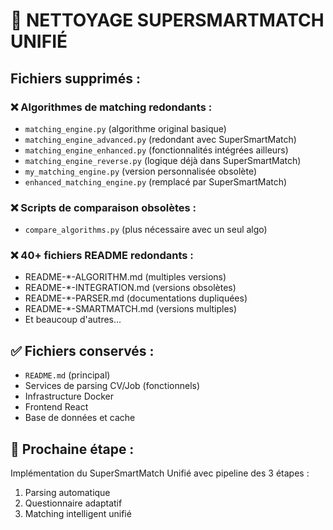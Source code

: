 # 🧹 NETTOYAGE SUPERSMARTMATCH UNIFIÉ

## Fichiers supprimés :

### ❌ Algorithmes de matching redondants :
- `matching_engine.py` (algorithme original basique)
- `matching_engine_advanced.py` (redondant avec SuperSmartMatch)
- `matching_engine_enhanced.py` (fonctionnalités intégrées ailleurs)
- `matching_engine_reverse.py` (logique déjà dans SuperSmartMatch)
- `my_matching_engine.py` (version personnalisée obsolète)
- `enhanced_matching_engine.py` (remplacé par SuperSmartMatch)

### ❌ Scripts de comparaison obsolètes :
- `compare_algorithms.py` (plus nécessaire avec un seul algo)

### ❌ 40+ fichiers README redondants :
- README-*-ALGORITHM.md (multiples versions)
- README-*-INTEGRATION.md (versions obsolètes)
- README-*-PARSER.md (documentations dupliquées)
- README-*-SMARTMATCH.md (versions multiples)
- Et beaucoup d'autres...

## ✅ Fichiers conservés :
- `README.md` (principal)
- Services de parsing CV/Job (fonctionnels)
- Infrastructure Docker
- Frontend React
- Base de données et cache

## 🚀 Prochaine étape :
Implémentation du SuperSmartMatch Unifié avec pipeline des 3 étapes :
1. Parsing automatique
2. Questionnaire adaptatif
3. Matching intelligent unifié
